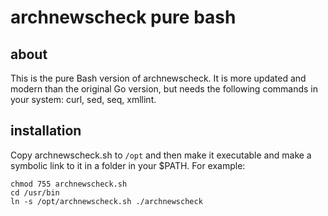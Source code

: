 # archnewscheck pure bash

## about

This is the pure Bash version of archnewscheck. It is more updated and modern than the original Go version, but needs the following commands in your system: curl, sed, seq, xmllint.

## installation

Copy archnewscheck.sh to `/opt` and then make it executable and make a symbolic link to it in a folder in your $PATH. For example:

```
chmod 755 archnewscheck.sh
cd /usr/bin
ln -s /opt/archnewscheck.sh ./archnewscheck
```
